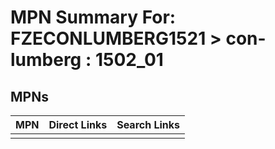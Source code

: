 



# MPN Summary For: FZECONLUMBERG1521 > con-lumberg : 1502_01

## MPNs
  

|MPN|Direct Links|Search Links|
| :--- | :--- | :--- |
||||
